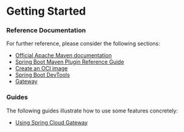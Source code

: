# Getting Started

### Reference Documentation
For further reference, please consider the following sections:

* [Official Apache Maven documentation](https://maven.apache.org/guides/index.html)
* [Spring Boot Maven Plugin Reference Guide](https://docs.spring.io/spring-boot/docs/2.7.14.RELEASE/maven-plugin/reference/html/)
* [Create an OCI image](https://docs.spring.io/spring-boot/docs/2.7.14.RELEASE/maven-plugin/reference/html/#build-image)
* [Spring Boot DevTools](https://docs.spring.io/spring-boot/docs/2.7.14.RELEASE/reference/htmlsinge/index.html#using.devtools)
* [Gateway](https://docs.spring.io/spring-cloud-gateway/docs/current/reference/html/)

### Guides
The following guides illustrate how to use some features concretely:

* [Using Spring Cloud Gateway](https://github.com/spring-cloud-samples/spring-cloud-gateway-sample)

